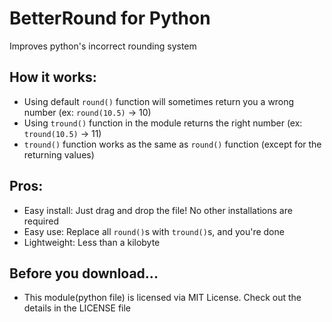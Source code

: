 # BetterRound for Python
Improves python's incorrect rounding system

## How it works: 
 - Using default `round()` function will sometimes return you a wrong number (ex: `round(10.5)` -> 10)
 - Using `tround()` function in the module returns the right number (ex: `tround(10.5)` -> 11)
 - `tround()` function works as the same as `round()` function (except for the returning values)

## Pros: 
 - Easy install: Just drag and drop the file! No other installations are required
 - Easy use: Replace all `round()`s with `tround()`s, and you're done
 - Lightweight: Less than a kilobyte

## Before you download...
 - This module(python file) is licensed via MIT License. Check out the details in the LICENSE file
